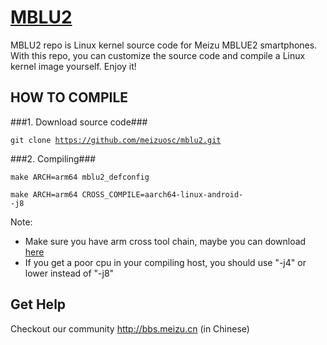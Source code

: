 [MBLU2](http://www.meizu.com)
=================

MBLU2 repo is Linux kernel source code for Meizu MBLUE2 smartphones. With this repo, you can customize the source code and compile a Linux kernel image yourself. Enjoy it!

HOW TO COMPILE
-----------

###1. Download source code###

  <code>git clone https://github.com/meizuosc/mblu2.git</code>

###2. Compiling###

  <code>make ARCH=arm64 mblu2_defconfig</code>
  
  <code>make ARCH=arm64 CROSS_COMPILE=aarch64-linux-android- -j8</code>

  Note:
  + Make sure you have arm cross tool chain, maybe you can download [here](http://www.linaro.org/downloads)
  + If you get a poor cpu in your compiling host, you should use "-j4" or lower instead of "-j8"

Get Help
--------

Checkout our community http://bbs.meizu.cn (in Chinese)
